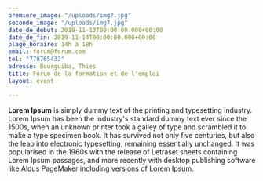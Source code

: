 ```yaml
---
premiere_image: "/uploads/img7.jpg"
seconde_image: "/uploads/img7.jpg"
date_de_debut: 2019-11-13T00:00:00.000+00:00
date_de_fin: 2019-11-14T00:00:00.000+00:00
plage_horaire: 14h à 18h
email: forum@forum.com
tel: "778765432"
adresse: Bourguiba, Thies
title: Forum de la formation et de l'emploi
layout: event

---
```

**Lorem Ipsum** is simply dummy text of the printing and typesetting industry. Lorem Ipsum has been the industry's standard dummy text ever since the 1500s, when an unknown printer took a galley of type and scrambled it to make a type specimen book. It has survived not only five centuries, but also the leap into electronic typesetting, remaining essentially unchanged. It was popularised in the 1960s with the release of Letraset sheets containing Lorem Ipsum passages, and more recently with desktop publishing software like Aldus PageMaker including versions of Lorem Ipsum.